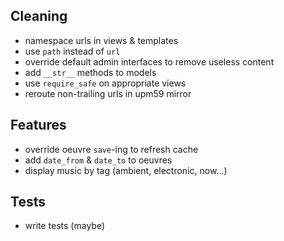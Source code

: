 ## Cleaning

* namespace urls in views & templates
* use `path` instead of `url`
* override default admin interfaces to remove useless content
* add `__str__` methods to models
* use `require_safe` on appropriate views
* reroute non-trailing urls in upm59 mirror


## Features

* override oeuvre `save`-ing to refresh cache
* add `date_from` & `date_to` to oeuvres
* display music by tag (ambient, electronic, now...)


## Tests

* write tests (maybe)
